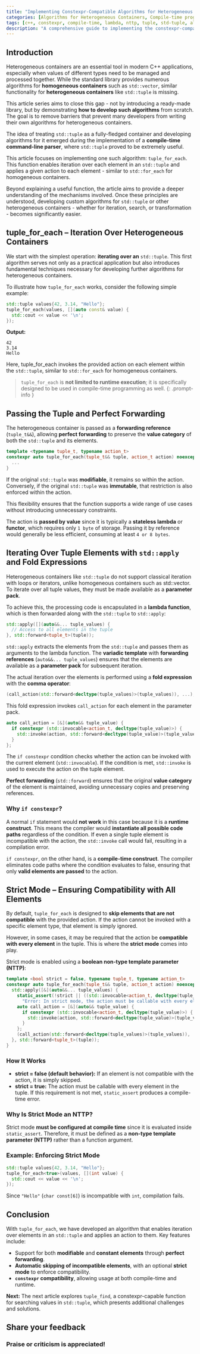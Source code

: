 ```yaml
---
title: "Implementing Constexpr-Compatible Algorithms for Heterogeneous Containers – Part 1: 'tuple_for_each'"
categories: [Algorithms for Heterogeneous Containers, Compile-time programming]
tags: [c++, constexpr, compile-time, lambda, nttp, tuple, std-tuple, algorithms, heterogeneous-containers, tuple-for-each, std-apply, perfect-forwarding, fold-expressions, parameter-pack, variadic-template, forwarding-reference, comma-operator, if-constexpr, std-invoke, value-category, static_assert]
description: "A comprehensive guide to implementing the constexpr-compatible algorithm 'tuple_for_each' for heterogeneous containers using modern C++."
---
```


## Introduction

Heterogeneous containers are an essential tool in modern C++ applications, especially when values of different types need to be managed and processed together. While the standard library provides numerous algorithms for **homogeneous containers** such as `std::vector`, similar functionality for **heterogeneous containers** like `std::tuple` is missing.

This article series aims to close this gap - not by introducing a ready-made library, but by demonstrating **how to develop such algorithms** from scratch. The goal is to remove barriers that prevent many developers from writing their own algorithms for heterogeneous containers.

The idea of treating `std::tuple` as a fully-fledged container and developing algorithms for it emerged during the implementation of a **compile-time command-line parser**, where `std::tuple` proved to be extremely useful.

This article focuses on implementing one such algorithm: `tuple_for_each`. This function enables iteration over each element in an `std::tuple` and applies a given action to each element - similar to `std::for_each` for homogeneous containers.

Beyond explaining a useful function, the article aims to provide a deeper understanding of the mechanisms involved. Once these principles are understood, developing custom algorithms for `std::tuple` or other heterogeneous containers - whether for iteration, search, or transformation - becomes significantly easier.

## tuple_for_each – Iteration Over Heterogeneous Containers

We start with the simplest operation: **iterating over an** `std::tuple`. This first algorithm serves not only as a practical application but also introduces fundamental techniques necessary for developing further algorithms for heterogeneous containers.

To illustrate how `tuple_for_each` works, consider the following simple example:

```c++
std::tuple values{42, 3.14, "Hello"};
tuple_for_each(values, [](auto const& value) {
  std::cout << value << '\n';
});
```
**Output:**
```
42
3.14
Hello
```

Here, tuple_for_each invokes the provided action on each element within the `std::tuple`, similar to `std::for_each` for homogeneous containers.

> `tuple_for_each` is **not limited to runtime execution**; it is specifically designed to be used in compile-time programming as well.
  {: .prompt-info }

## Passing the Tuple and Perfect Forwarding

The heterogeneous container is passed as a **forwarding reference** (`tuple_t&&`), allowing **perfect forwarding** to preserve the **value category** of both the `std::tuple` and its elements.

```c++
template <typename tuple_t, typename action_t>
constexpr auto tuple_for_each(tuple_t&& tuple, action_t action) noexcept {
  ...
}
```

If the original `std::tuple` was **modifiable**, it remains so within the action. Conversely, if the original `std::tuple` was **immutable**, that restriction is also enforced within the action.

This flexibility ensures that the function supports a wide range of use cases without introducing unnecessary constraints.

The action is **passed by value** since it is typically a **stateless lambda** or **functor**, which requires only `1 byte` of storage. Passing it by reference would generally be less efficient, consuming at least `4 or 8 bytes`.

## Iterating Over Tuple Elements with `std::apply` and Fold Expressions

Heterogeneous containers like `std::tuple` do not support classical iteration with loops or iterators, unlike homogeneous containers such as std::vector. To iterate over all tuple values, they must be made available as a **parameter pack**.

To achieve this, the processing code is encapsulated in a **lambda function**, which is then forwarded along with the `std::tuple` to `std::apply`:

```c++
std::apply([](auto&&... tuple_values) {
  // Access to all elements in the tuple
}, std::forward<tuple_t>(tuple));
```

`std::apply` extracts the elements from the `std::tuple` and passes them as arguments to the lambda function. The **variadic template** with **forwarding references** (`auto&&... tuple_values`) ensures that the elements are available as a **parameter pack** for subsequent iteration.

The actual iteration over the elements is performed using a **fold expression** with the **comma operator**:

```c++
(call_action(std::forward<decltype(tuple_values)>(tuple_values)), ...);
```

This fold expression invokes `call_action` for each element in the parameter pack.

```c++
auto call_action = [&](auto&& tuple_value) {
  if constexpr (std::invocable<action_t, decltype(tuple_value)>) {
    std::invoke(action, std::forward<decltype(tuple_value)>(tuple_value));
  }
};
```

The `if constexpr` condition checks whether the action can be invoked with the current element (`std::invocable`). If the condition is met, `std::invoke` is used to execute the action on the tuple element.

**Perfect forwarding** (`std::forward`) ensures that the original **value category** of the element is maintained, avoiding unnecessary copies and preserving references.

### Why `if constexpr`?

A normal `if` statement would **not work** in this case because it is a **runtime construct**. This means the compiler would **instantiate all possible code paths** regardless of the condition. If even a single tuple element is incompatible with the action, the `std::invoke` call would fail, resulting in a compilation error.

`if constexpr`, on the other hand, is a **compile-time construct**. The compiler eliminates code paths where the condition evaluates to false, ensuring that only **valid elements are passed** to the action.

## Strict Mode – Ensuring Compatibility with All Elements

By default, `tuple_for_each` is designed to **skip elements that are not compatible** with the provided action. If the action cannot be invoked with a specific element type, that element is simply ignored.

However, in some cases, it may be required that the action be **compatible with every element** in the tuple. This is where the **strict mode** comes into play.

Strict mode is enabled using a **boolean non-type template parameter (NTTP)**:

```c++
template <bool strict = false, typename tuple_t, typename action_t>
constexpr auto tuple_for_each(tuple_t&& tuple, action_t action) noexcept {
  std::apply([&](auto&&... tuple_values) {
    static_assert(!strict || ((std::invocable<action_t, decltype(tuple_values)>) && ...),
      "Error: In strict mode, the action must be callable with every element in the tuple.");
    auto call_action = [&](auto&& tuple_value) {
      if constexpr (std::invocable<action_t, decltype(tuple_value)>) {
        std::invoke(action, std::forward<decltype(tuple_value)>(tuple_value));
      } 
    };
    (call_action(std::forward<decltype(tuple_values)>(tuple_values)), ...);    
  }, std::forward<tuple_t>(tuple));
}
```

### How It Works

* **strict = false (default behavior):** If an element is not compatible with the action, it is simply skipped. 
* **strict = true:** The action must be callable with every element in the tuple. If this requirement is not met, `static_assert` produces a compile-time error. 

### Why Is Strict Mode an NTTP?

Strict mode **must be configured at compile time** since it is evaluated inside `static_assert`. Therefore, it must be defined as a **non-type template parameter (NTTP)** rather than a function argument.

### Example: Enforcing Strict Mode

```c++
std::tuple values{42, 3.14, "Hello"};
tuple_for_each<true>(values, [](int value) {
  std::cout << value << '\n';
});
```

Since `"Hello"` (`char const[6]`) is incompatible with `int`, compilation fails.

## Conclusion

With `tuple_for_each`, we have developed an algorithm that enables iteration over elements in an `std::tuple` and applies an action to them. Key features include:

* Support for both **modifiable** and **constant elements** through **perfect forwarding**. 
* **Automatic skipping of incompatible elements**, with an optional **strict mode** to enforce compatibility. 
* **`constexpr` compatibility**, allowing usage at both compile-time and runtime. 

**Next:** The next article explores `tuple_find`, a constexpr-capable function for searching values in `std::tuple`, which presents additional challenges and solutions.

## Share your feedback

### Praise or criticism is appreciated!

<script src="https://giscus.app/client.js"
        data-repo="adamczapla/adamczapla.github.io"
        data-repo-id="R_kgDONv6EUg"
        data-category="Announcements"
        data-category-id="DIC_kwDONv6EUs4CmqH2"
        data-mapping="pathname"
        data-strict="0"
        data-reactions-enabled="1"
        data-emit-metadata="0"
        data-input-position="bottom"
        data-theme="preferred_color_scheme"
        data-lang="en"
        data-loading="lazy"
        crossorigin="anonymous"
        async>
</script>
